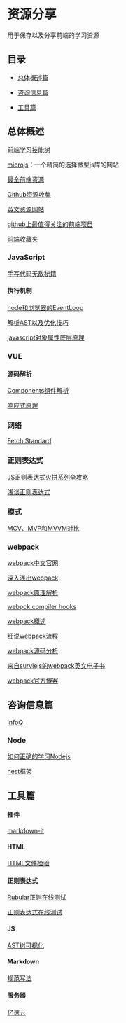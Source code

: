 资源分享
===

用于保存以及分享前端的学习资源

## 目录

- [总体概述篇](#总体概述)
- [咨询信息篇](#咨询信息篇)

- [工具篇](#工具篇)

## 总体概述

[前端学习技能树](http://html5ify.com/fks/fks_chart/)

[microjs](http://microjs.com/#)：一个精简的选择微型js库的网站

[最全前端资源](https://www.jeffjade.com/2016/03/30/104-front-end-tutorial/)

[Github资源收集](https://segmentfault.com/a/1190000003510001)

[英文资源网站](http://get.ftqq.com/697.get)

[github上最值得关注的前端项目](https://segmentfault.com/a/1190000002804472#articleHeader7)

[前端收藏夹](http://collect.w3ctrain.com/)



### JavaScript

[手写代码无敌秘籍](https://juejin.im/post/5c9c3989e51d454e3a3902b6?tdsourcetag=s_pcqq_aiomsg)

#### 执行机制
[node和浏览器的EventLoop](http://www.ruanyifeng.com/blog/2014/10/event-loop.html)

[解析AST以及优化技巧](https://segmentfault.com/a/1190000015640488)

[javascript对象属性底层原理](https://www.cnblogs.com/full-stack-engineer/p/9684072.html)

### VUE

#### 源码解析

[Components组件解析](https://segmentfault.com/a/1190000012004707?tdsourcetag=s_pcqq_aiomsg)

[响应式原理](https://segmentfault.com/a/1190000018659640?tdsourcetag=s_pcqq_aiomsg)

### 网络

[Fetch Standard](https://fetch.spec.whatwg.org/)

### 正则表达式

[JS正则表达式火拼系列全攻略](https://juejin.im/post/5965943ff265da6c30653879?tdsourcetag=s_pcqq_aiomsg)

[浅谈正则表达式](https://www.cnblogs.com/dwlsxj/p/Regex.html)



### 模式

[MCV、MVP和MVVM对比](https://segmentfault.com/a/1190000018675102?tdsourcetag=s_pcqq_aiomsg)



### webpack

[webpack中文官网](https://webpack.docschina.org/)

[深入浅出webpack](http://webpack.wuhaolin.cn/)

[webpack原理解析](https://segmentfault.com/a/1190000015088834?utm_source=tag-newest)

[webpck compiler hooks](https://webpack.js.org/api/compiler-hooks/)

[webpack概述](https://www.jqhtml.com/7454.html)

[细说webpack流程](http://www.cnblogs.com/yxy99/p/5852987.html)

[webpack源码分析](https://zhuanlan.zhihu.com/p/29551683)

[来自surviejs的webpack英文电子书](https://survivejs.com/webpack/foreword/)

[webpack官方博客](https://medium.com/webpack)



## 咨询信息篇

[InfoQ](https://www.infoq.cn/)

### Node
[如何正确的学习Nodejs](https://cnodejs.org/topic/5ab3166be7b166bb7b9eccf7)

[nest框架](https://docs.nestjs.com/)

## 工具篇

#### 插件

[markdown-it](https://markdown-it.docschina.org/)

#### HTML

[HTML文件检验](https://validator.w3.org/nu/#file)

#### 正则表达式

[Rubular正则在线测试](https://rubular.com/)

[正则表达式在线测试](https://www.regexpal.com/)

#### JS

[AST树可视化](https://astexplorer.net/)

#### Markdown
[规范写法](https://coding.net/help/doc/project/markdown.html)

#### 服务器

[亿速云](https://www.yisu.com/cloud)
